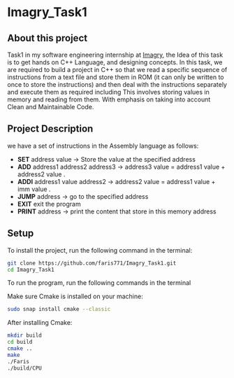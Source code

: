 # Imagry_Task1

## About this project
Task1 in my software engineering internship at [Imagry](https://github.com/imagry), the Idea of this task is to get hands on C++ Language, and designing concepts.
In this task, we are required to build a project in C++ so that we read a specific sequence of instructions from a text file and store them in ROM (it can only be written to once to store the instructions) and then deal with the instructions separately and execute them as required including This involves storing values in memory and reading from them.
With emphasis on taking into account Clean and Maintainable Code.

## Project Description
we have a set of instructions in the Assembly language as follows:

* **SET** address value -> Store the value at the specified address
* **ADD**  address1 address2 address3 -> address3 value = address1 value + address2  value .
* **ADDI** address1 value address2 -> address2 value = address1 value +   imm value .
* **JUMP** address -> go to the specified address
* **EXIT**  exit the program
* **PRINT** address -> print the content that store in this memory address



## Setup

To install the project, run the following command in the terminal:

```bash
git clone https://github.com/faris771/Imagry_Task1.git
cd Imagry_Task1

```
To run the program, run the following commands in the terminal

Make sure Cmake is installed on your machine:

```bash
sudo snap install cmake --classic
```
After installing Cmake:

```bash
mkdir build
cd build
cmake ..
make
./Faris
./build/CPU
```
